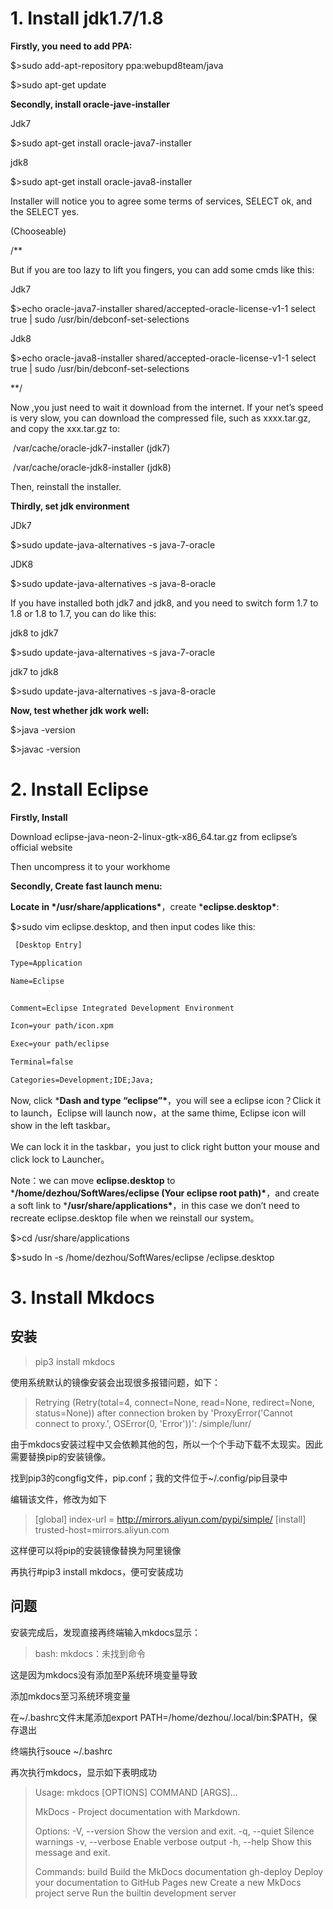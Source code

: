 # **1.**  **Install jdk1.7/1.8**

**Firstly, you need to add PPA:**

$>sudo add-apt-repository ppa:webupd8team/java

$>sudo apt-get update

**Secondly, install oracle-jave-installer**

Jdk7

$>sudo apt-get install oracle-java7-installer

jdk8

$>sudo apt-get install oracle-java8-installer

 

Installer will notice you to agree some terms of services, SELECT ok, and the SELECT yes.

(Chooseable)

/**

But if you are too lazy to lift you fingers, you can add some cmds like this:

Jdk7

$>echo oracle-java7-installer shared/accepted-oracle-license-v1-1 select true | sudo /usr/bin/debconf-set-selections

Jdk8

$>echo oracle-java8-installer shared/accepted-oracle-license-v1-1 select true | sudo /usr/bin/debconf-set-selections

**/

Now ,you just need to wait it download from the internet. If your net’s speed is very slow, you can download the compressed file, such as xxxx.tar.gz, and copy the xxx.tar.gz to:

​    /var/cache/oracle-jdk7-installer           (jdk7) 

​    /var/cache/oracle-jdk8-installer           (jdk8) 

Then, reinstall the installer.

**Thirdly, set jdk environment**

JDk7

$>sudo update-java-alternatives -s java-7-oracle

JDK8

$>sudo update-java-alternatives -s java-8-oracle

If you have installed both jdk7 and jdk8, and you need to switch form 1.7 to 1.8 or 1.8 to 1.7, you can do like this:

jdk8 to jdk7

$>sudo update-java-alternatives -s java-7-oracle

jdk7 to jdk8

$>sudo update-java-alternatives -s java-8-oracle

**Now, test whether jdk work well:**

$>java -version

$>javac -version

# **2.**  **Install Eclipse**

**Firstly, Install**

Download eclipse-java-neon-2-linux-gtk-x86_64.tar.gz from eclipse’s official website

Then uncompress it to your workhome

**Secondly, Create fast launch menu:** 

**Locate in \*/usr/share/applications\***，create ***eclipse.desktop\***:

$>sudo vim eclipse.desktop, and then input codes like this:

```xml
 [Desktop Entry]

Type=Application

Name=Eclipse


Comment=Eclipse Integrated Development Environment

Icon=your path/icon.xpm

Exec=your path/eclipse

Terminal=false

Categories=Development;IDE;Java;
```

Now, click ***Dash and type “eclipse”\***，you will see a eclipse icon？Click it to launch，Eclipse will launch now，at the same thime, Eclipse icon will show in the left taskbar。

We can lock it in the taskbar，you just to click right button your mouse and click lock to Launcher。

Note：we can move **eclipse.desktop** to ***/home/dezhou/SoftWares/eclipse (Your eclipse root path)\***，and create a soft link to ***/usr/share/applications\***，in this case we don’t need to recreate eclipse.desktop file when we reinstall our system。

$>cd /usr/share/applications

$>sudo ln -s /home/dezhou/SoftWares/eclipse /eclipse.desktop

# **3.**   Install Mkdocs

## 安装

> pip3 install mkdocs

使用系统默认的镜像安装会出现很多报错问题，如下：

> Retrying (Retry(total=4, connect=None, read=None, redirect=None, status=None)) after connection broken by 'ProxyError('Cannot connect to proxy.', OSError(0, 'Error'))': /simple/lunr/  

由于mkdocs安装过程中又会依赖其他的包，所以一个个手动下载不太现实。因此需要替换pip的安装镜像。

找到pip3的congfig文件，pip.conf；我的文件位于~/.config/pip目录中

编辑该文件，修改为如下

> [global]
> index-url = http://mirrors.aliyun.com/pypi/simple/
> [install]
> trusted-host=mirrors.aliyun.com

这样便可以将pip的安装镜像替换为阿里镜像

再执行#pip3 install mkdocs，便可安装成功

## 问题

安装完成后，发现直接再终端输入mkdocs显示：

> bash: mkdocs：未找到命令

这是因为mkdocs没有添加至P系统环境变量导致

添加mkdocs至习系统环境变量

在~/.bashrc文件末尾添加export PATH=/home/dezhou/.local/bin:$PATH，保存退出

终端执行souce ~/.bashrc

再次执行mkdocs，显示如下表明成功

> Usage: mkdocs [OPTIONS] COMMAND [ARGS]...
>
>   MkDocs - Project documentation with Markdown.
>
> Options:
>   -V, --version  Show the version and exit.
>   -q, --quiet    Silence warnings
>   -v, --verbose  Enable verbose output
>   -h, --help     Show this message and exit.
>
> Commands:
>   build      Build the MkDocs documentation
>   gh-deploy  Deploy your documentation to GitHub Pages
>   new        Create a new MkDocs project
>   serve      Run the builtin development server
